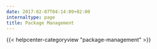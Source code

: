 ```yaml
---
date: 2017-02-07T04:14:09+02:00
internaltype: page
title: Package Management
---
```


{{< helpcenter-categoryview "package-management" >}}